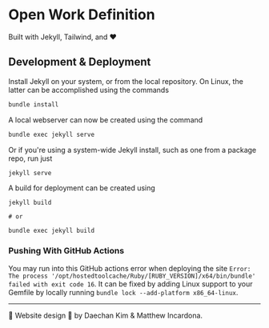 # Open Work Definition
Built with Jekyll, Tailwind, and :heart:

## Development & Deployment

Install Jekyll on your system, or from the local repository.  On Linux, the latter can be accomplished using the commands

```bash
bundle install
```

A local webserver can now be created using the command

```bash
bundle exec jekyll serve
```

Or if you're using a system-wide Jekyll install, such as one from a package repo, run just

```bash
jekyll serve
```

A build for deployment can be created using

```
jekyll build

# or

bundle exec jekyll build
```

### Pushing With GitHub Actions
You may run into this GitHub actions error when deploying the site
`
Error: The process '/opt/hostedtoolcache/Ruby/[RUBY_VERSION]/x64/bin/bundle' failed with exit code 16
`.
It can be fixed by adding Linux support to your Gemfile by locally running
`
bundle lock --add-platform x86_64-linux
`.

--------------------
:art: Website design :art: by Daechan Kim & Matthew Incardona.
